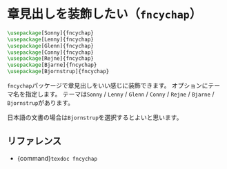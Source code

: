 # 章見出しを装飾したい（``fncychap``）

```latex
\usepackage[Sonny]{fncychap}
\usepackage[Lenny]{fncychap}
\usepackage[Glenn]{fncychap}
\usepackage[Conny]{fncychap}
\usepackage[Rejne]{fncychap}
\usepackage[Bjarne]{fncychap}
\usepackage[Bjornstrup]{fncychap}
```

``fncychap``パッケージで章見出しをいい感じに装飾できます。
オプションにテーマ名を指定します。
テーマは``Sonny`` / ``Lenny`` / ``Glenn`` / ``Conny`` / ``Rejne`` / ``Bjarne`` / ``Bjornstrup``があります。

日本語の文書の場合は``Bjornstrup``を選択するとよいと思います。

## リファレンス

- {command}``texdoc fncychap``
